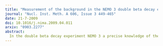 ```yaml
---
title: "Measurement of the background in the NEMO 3 double beta decay experiment"
journal: "Nucl. Inst. Meth. A 606, Issue 3 449-465"
date: 21-7-2009
doi: 10.1016/j.nima.2009.04.011
arxiv: "0903.2277"
abstract: 
  In the double beta decay experiment NEMO 3 a precise knowledge of the background in the signal region is of outstanding importance. This article presents the methods used in NEMO 3 to evaluate the backgrounds resulting from most if not all possible origins. It also illustrates the power of the combined tracking-calorimetry technique used in the experiment.
---
```

